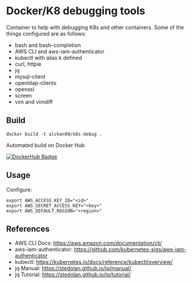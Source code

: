 # Docker/K8 debugging tools

Container to help with debugging K8s and other containers. Some of the things configured are as follows:

* bash and bash-completion
* AWS CLI and aws-iam-authenticator
* kubectl with alias k defined
* curl, httpie
* jq
* mysql-client
* openldap-clients
* openssl
* screen
* vim and vimdiff

## Build

```
docker build -t alchen99/k8s-debug .
```

Automated build on Docker Hub

[![DockerHub Badge](http://dockeri.co/image/alchen99/k8s-debug)](https://hub.docker.com/r/alchen99/k8s-debug/)

## Usage

Configure:

```
export AWS_ACCESS_KEY_ID="<id>"
export AWS_SECRET_ACCESS_KEY="<key>"
export AWS_DEFAULT_REGION="<region>"
```

## References

* AWS CLI Docs: https://aws.amazon.com/documentation/cli/
* aws-iam-authenticator: https://github.com/kubernetes-sigs/aws-iam-authenticator
* kubectl: https://kubernetes.io/docs/reference/kubectl/overview/
* jq Manual: https://stedolan.github.io/jq/manual/
* jq Tutorial: https://stedolan.github.io/jq/tutorial/
